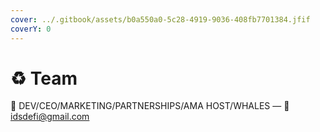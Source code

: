 ```yaml
---
cover: ../.gitbook/assets/b0a550a0-5c28-4919-9036-408fb7701384.jfif
coverY: 0
---
```


# ♻ Team

👋 DEV/CEO/MARKETING/PARTNERSHIPS/AMA HOST/WHALES — 💌 idsdefi@gmail.com
